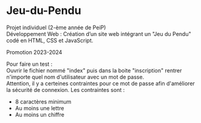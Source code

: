 # Jeu-du-Pendu

Projet individuel (2-ème année de PeiP)  
Développement Web : Création d’un site web intégrant un "Jeu du Pendu" codé en HTML, CSS et JavaScript.  

Promotion 2023-2024  

Pour faire un test :  
Ouvrir le fichier nommé "index" puis dans la boite "inscription" rentrer n'importe quel nom d'utilisateur avec un mot de passe.  
Attention, il y a certeines contraintes pour ce mot de passe afin d'améliorer la sécurité de connexion. Les contraintes sont :  
- 8 caractères minimum  
- Au moins une lettre  
- Au moins un chiffre  
